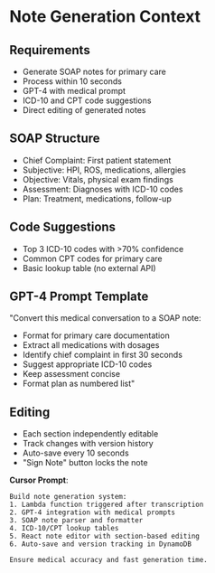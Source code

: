 # Note Generation Context

## Requirements
- Generate SOAP notes for primary care
- Process within 10 seconds
- GPT-4 with medical prompt
- ICD-10 and CPT code suggestions
- Direct editing of generated notes

## SOAP Structure
- Chief Complaint: First patient statement
- Subjective: HPI, ROS, medications, allergies
- Objective: Vitals, physical exam findings
- Assessment: Diagnoses with ICD-10 codes
- Plan: Treatment, medications, follow-up

## Code Suggestions
- Top 3 ICD-10 codes with >70% confidence
- Common CPT codes for primary care
- Basic lookup table (no external API)

## GPT-4 Prompt Template
"Convert this medical conversation to a SOAP note:
- Format for primary care documentation
- Extract all medications with dosages
- Identify chief complaint in first 30 seconds
- Suggest appropriate ICD-10 codes
- Keep assessment concise
- Format plan as numbered list"

## Editing
- Each section independently editable
- Track changes with version history
- Auto-save every 10 seconds
- "Sign Note" button locks the note

**Cursor Prompt**:
```
Build note generation system:
1. Lambda function triggered after transcription
2. GPT-4 integration with medical prompts
3. SOAP note parser and formatter
4. ICD-10/CPT lookup tables
5. React note editor with section-based editing
6. Auto-save and version tracking in DynamoDB

Ensure medical accuracy and fast generation time.
```